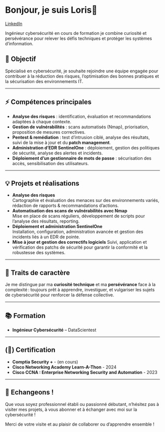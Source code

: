 # Bonjour, je suis Loris👋

[LinkedIn](https://www.linkedin.com/in/loris-r-9b4716201/)

Ingénieur cybersécurité en cours de formation je combine curiosité et persévérance pour relever les défis techniques et protéger les systèmes d’information.

## 🎯 Objectif

Spécialisé en cybersécurité, je souhaite rejoindre une équipe engagée pour contribuer à la réduction des risques, l’optimisation des bonnes pratiques et la sécurisation des environnements IT.

---

## ⚡ Compétences principales

- **Analyse des risques** : identification, évaluation et recommandations adaptées à chaque contexte.
- **Gestion de vulnérabilités** : scans automatisés (Nmap), priorisation, proposition de mesures correctives.
- **Pentest & remédiation** : test d’intrusion ciblé, analyse des résultats, suivi de la mise à jour et du **patch management**.
- **Administration d’EDR SentinelOne** : déploiement, gestion des politiques de sécurité, analyse des alertes et incidents.
- **Déploiement d’un gestionnaire de mots de passe** : sécurisation des accès, sensibilisation des utilisateurs.

---

## 💡 Projets et réalisations

- **Analyse des risques**  
    Cartographie et évaluation des menaces sur des environnements variés, rédaction de rapports & recommandations d’actions.
- **Automatisation des scans de vulnérabilités avec Nmap**  
    Mise en place de scans réguliers, développement de scripts pour l’analyse des résultats, reporting.
- **Déploiement et administration SentinelOne**  
    Installation, configuration, administration avancée et gestion des incidents liés à un EDR de pointe.
- **Mise à jour et gestion des correctifs logiciels**
    Suivi, application et vérification des patchs de sécurité pour garantir la conformité et la robustesse des systèmes.

---

## 🌱 Traits de caractère

Je me distingue par ma **curiosité technique** et ma **persévérance** face à la complexité : toujours prêt à apprendre, investiguer, et vulgariser les sujets de cybersécurité pour renforcer la défense collective.

---

## 📚 Formation

- **Ingénieur Cybersécurité** – DataScientest

---

## (:scroll:) Certification 


- **Comptia Security +** - (en cours)
- **Cisco Networking Academy Learn-A-Thon** - 2024
- **Cisco CCNA : Enterprise Networking Security and Automation** - 2023

---  



## 🤝 Echangeons !

Que vous soyez professionnel établi ou passionné débutant, n’hésitez pas à visiter mes projets, à vous abonner et à échanger avec moi sur la cybersécurité ! 

Merci de votre visite et au plaisir de collaborer ou d’apprendre ensemble !
